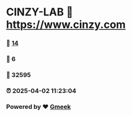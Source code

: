 # CINZY-LAB :link: https://www.cinzy.com 
### :page_facing_up: [14](https://www.cinzy.com/tag.html) 
### :speech_balloon: 6 
### :hibiscus: 32595 
### :alarm_clock: 2025-04-02 11:23:04 
### Powered by :heart: [Gmeek](https://github.com/Meekdai/Gmeek)
